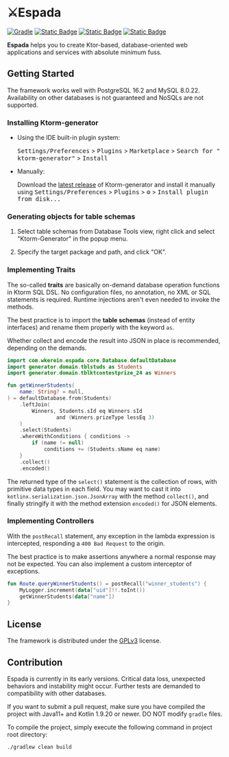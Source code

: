 # ⚔️Espada

[![Gradle](https://github.com/Grimoire-of-Chemist/Espada/actions/workflows/gradle.yml/badge.svg)](https://github.com/Grimoire-of-Chemist/Espada/actions/workflows/gradle.yml)
[![Static Badge](https://img.shields.io/badge/QQ_Group-join_chat-%2300A4FF?link=http%3A%2F%2Fqm.qq.com%2Fcgi-bin%2Fqm%2Fqr%3F_wv%3D1027%26k%3DHwExqNhCk2P2aLDnE-t_KYX904nWRMb1%26authKey%3D%252BxC5VQqqVYDqgGZ96jZhO%252F5juOXWCWslitBP3szTW%252Fb%252FoTPO5hY2eiytdOQo2Lop%26noverify%3D0%26group_code%3D534084193)](http://qm.qq.com/cgi-bin/qm/qr?_wv=1027&k=GQDkktfBmlgJuEfPVLwL72kX7dx4EYRn&authKey=bMIZnia8bSiT1Va08t3MnD%2F0qVpNEyXAOu1bHYgTm%2BB7eVvwmQPPA%2BJjgLBfD%2FBO&noverify=0&group_code=534084193)
[![Static Badge](https://img.shields.io/badge/link-wilsay.cn-37%2C192%2C158?link=https%3A%2F%2Fwilsay.cn)](https://wilsay.cn)
[![Static Badge](https://img.shields.io/badge/link-996.icu-%23FF4D5B.svg?style=flat-square)](https://996.icu)

**Espada** helps you to create Ktor-based, database-oriented web applications and services with absolute minimum fuss.

## Getting Started

The framework works well with PostgreSQL 16.2 and MySQL 8.0.22. Availability on other databases is not guaranteed and
NoSQLs are not supported.

### Installing Ktorm-generator

- Using the IDE built-in plugin system:

  <kbd>Settings/Preferences</kbd> > <kbd>Plugins</kbd> > <kbd>Marketplace</kbd> > <kbd>Search for "
  ktorm-generator"</kbd> >
  <kbd>Install</kbd>

- Manually:

  Download the [latest release](https://github.com/aooohan/ktorm-generator/releases/latest) of Ktorm-generator and
  install it manually
  using
  <kbd>Settings/Preferences</kbd> > <kbd>Plugins</kbd> > <kbd>⚙️</kbd> > <kbd>Install plugin from disk...</kbd>

### Generating objects for table schemas

1. Select table schemas from Database Tools view, right click and select "Ktorm-Generator" in the popup menu.

2. Specify the target package and path, and click "OK".

### Implementing Traits

The so-called **traits** are basically on-demand database operation functions in Ktorm SQL DSL. No configuration files,
no annotation, no XML or SQL statements is required. Runtime injections aren't even needed to invoke the methods.

The best practice is to import the **table schemas** (instead of entity interfaces) and rename them properly with the
keyword `as`.

Whether collect and encode the result into JSON in place is recommended, depending on the demands.

```kotlin
import com.wkerein.espada.core.Database.defaultDatabase
import generator.domain.tblstuds as Students
import generator.domain.tblktcontestprize_24 as Winners

fun getWinnerStudents(
    name: String? = null,
) = defaultDatabase.from(Students)
    .leftJoin(
        Winners, Students.sId eq Winners.sId
                and (Winners.prizeType lessEq 3)
    )
    .select(Students)
    .whereWithConditions { conditions ->
        if (name != null)
            conditions += (Students.sName eq name)
    }
    .collect()
    .encoded()
```

The returned type of the `select()` statement is the collection of rows, with primitive data types in each field. You
may want to cast it into `kotlinx.serialization.json.JsonArray` with the method `collect()`, and finally stringify it
with the method extension `encoded()` for JSON elements.

### Implementing Controllers

With the `postRecall` statement, any exception in the lambda expression is intercepted, responding a `400 Bad Request`
to the origin.

The best practice is to make assertions anywhere a normal response may not be expected. You can also implement a custom
interceptor of exceptions.

```kotlin
fun Route.queryWinnerStudents() = postRecall("winner_students") {
    MyLogger.increment(data["uid"]!!.toInt())
    getWinnerStudents(data["name"])
}
```

## License

The framework is distributed under the [GPLv3](https://www.gnu.org/licenses/gpl-3.0.html) license.

## Contribution

Espada is currently in its early versions. Critical data loss, unexpected behaviors and instability might occur. Further
tests are demanded to compatibility with other databases.

If you want to submit a pull request, make sure you have compiled the project with Java11+ and Kotlin 1.9.20 or newer.
DO NOT modify `gradle` files.

To compile the project, simply execute the following command in project root directory:

```
./gradlew clean build
```


